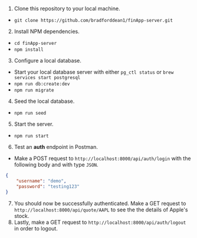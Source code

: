 1. Clone this repository to your local machine.
* `git clone https://github.com/bradforddean1/finApp-server.git`
2. Install NPM dependencies.
* `cd finApp-server`
* `npm install`
3. Configure a local database.
* Start your local database server with either `pg_ctl status` or `brew services start postgresql`
* `npm run db:create:dev`
* `npm run migrate`
4. Seed the local database.
* `npm run seed`
5. Start the server.
* `npm run start`
6. Test an **auth** endpoint in Postman.
* Make a POST request to `http://localhost:8000/api/auth/login` with the following body and with type `JSON`.
```json
{
    "username": "demo",
    "password": "testing123"
}
```
7. You should now be successfully authenticated. Make a GET request to `http://localhost:8000/api/quote/AAPL` to see the the details of Apple's stock.
8. Lastly, make a GET request to `http://localhost:8000/api/auth/logout` in order to logout.